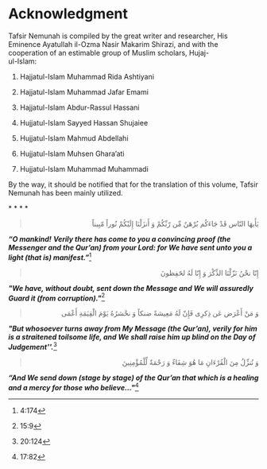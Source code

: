 Acknowledgment
==============

Tafsir Nemunah is compiled by the great writer and researcher, His
Eminence Ayatullah il-Ozma Nasir Makarim Shirazi, and with the
cooperation of an estimable group of Muslim scholars, Hujaj-  
 ul-Islam:

1. Hajjatul-Islam Muhammad Rida Ashtiyani

2. Hajjatul-Islam Muhammad Jafar Emami

3. Hajjatul-Islam Abdur-Rassul Hassani

4. Hujjatul-Islam Sayyed Hassan Shujaiee

5. Hujjatul-Islam Mahmud Abdellahi

6. Hujjatul-Islam Muhsen Ghara’ati

7. Hujjatul-Islam Muhammad Muhammadi

By the way, it should be notified that for the translation of this
volume, Tafsir Nemunah has been mainly utilized.

\* \* \* \*

<blockquote dir="rtl">
  <p>
يَأَيهَا النّاس قَدْ جَاءَكُم بُرْهَنٌ مِّن رّبِّكُمْ وَ أَنزَلْنَا
إِلَيْكُمْ نُوراً مّبِيناً
  </p>
</blockquote>

***“O mankind!*** ***Verily there has come to you a convincing proof
(the Messenger and the Qur’an) from your Lord: for We have sent unto you
a light (that is) manifest.”***[^1]

<blockquote dir="rtl">
  <p>
إِنّا نحْنُ نَزّلْنَا الذِّكْرَ وَ إِنّا لَهُ لحََفِظونَ
  </p>
</blockquote>

***"We have, without doubt, sent down the Message and We will assuredly
Guard it (from corruption)."***[^2]

<blockquote dir="rtl">
  <p>
وَ مَنْ أَعْرَض عَن ذِكرِى فَإِنّ لَهُ مَعِيشةً ضنكاً وَ نحْشرُهُ
يَوْمَ الْقِيَمَةِ أَعْمَى
  </p>
</blockquote>

***"But whosoever turns away from My Message (the Qur’an), verily for
him is a straitened toilsome life, and We shall raise him up blind on
the Day of Judgement''.***[^3]

<blockquote dir="rtl">
  <p>
وَ نُنزِّلُ مِنَ الْقُرْءَانِ مَا هُوَ شِفَاءٌ وَ رَحْمَةٌ
لِّلْمُؤْمِنِينَ
  </p>
</blockquote>

***“And We send down (stage by stage) of the Qur’an that which is a
healing and a mercy for those who believe..."***[^4]

[^1]: 4:174

[^2]: 15:9

[^3]: 20:124

[^4]: 17:82


